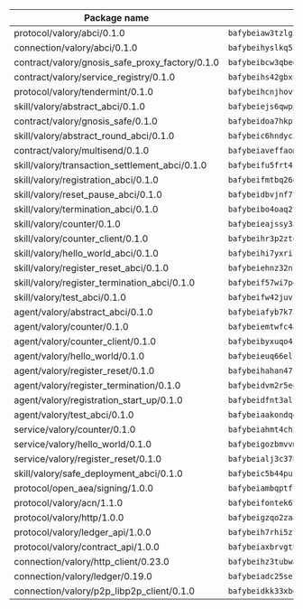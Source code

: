 | Package name                                                  | Package hash                                                  |
| ------------------------------------------------------------- | ------------------------------------------------------------- |
| protocol/valory/abci/0.1.0                                    | `bafybeiaw3tzlg3rkvnn5fcufblktmfwngmxugn4yo7pyjp76zz6aqtqcay` |
| connection/valory/abci/0.1.0                                  | `bafybeihyslkq5rsjoywn47f2ev6tvdds7dvqluxy3pc5d24zprfcnv6nxa` |
| contract/valory/gnosis_safe_proxy_factory/0.1.0               | `bafybeibcw3qbegmizo432nqi66hddcvt4ww3uq4jdkoqczyafofwichzgm` |
| contract/valory/service_registry/0.1.0                        | `bafybeihs42gbxnncxyh5wygbfgz3ulkjzojse4wznylzczt5neksba7tfq` |
| protocol/valory/tendermint/0.1.0                              | `bafybeihcnjhovvyyfbkuw5sjyfx2lfd4soeocfqzxz54g67333m6nk5gxq` |
| skill/valory/abstract_abci/0.1.0                              | `bafybeiejs6qwpptu5fdxwkf3vz7443yh7oxrytr5sz3w4bcluiv4te7xty` |
| contract/valory/gnosis_safe/0.1.0                             | `bafybeidoa7hkpzpnjswns2jq6tlisbzinzpkdqtqd6gbpyxiytt3mnszpm` |
| skill/valory/abstract_round_abci/0.1.0                        | `bafybeic6hndyc2cjq5ztywpkak3xedns4ogwmdlx3pazxcwyogonjh2pl4` |
| contract/valory/multisend/0.1.0                               | `bafybeiaveffaomsnmsc5hx62o77u7ilma6eipox7m5lrwa56737ektva3i` |
| skill/valory/transaction_settlement_abci/0.1.0                | `bafybeifu5frt4izp4sh6r4six5gwrmmnp3r6bz7awftfitz7d6s3n37kq4` |
| skill/valory/registration_abci/0.1.0                          | `bafybeifmtbq26gtjxwlg6p2plczj5jjavq6z2xks2vof3ulnqe4qevjldm` |
| skill/valory/reset_pause_abci/0.1.0                           | `bafybeidbvjnf7tvxnkgikq3p7ch3ojv3u3wk6bhqor37luo2j4iz5iea6i` |
| skill/valory/termination_abci/0.1.0                           | `bafybeibo4oaq2t4jrjgkojjx5jkvcv54ygtuqfz56hevau6k4kbfp5lbba` |
| skill/valory/counter/0.1.0                                    | `bafybeieajssy3atvjcguw3h7eevneejm3rmuzalaxdoy5cef56qlu5vpgm` |
| skill/valory/counter_client/0.1.0                             | `bafybeihr3p2ztqpbgzuo4xi7gwq4hjcc3khibirritnxkajaugshlzxjke` |
| skill/valory/hello_world_abci/0.1.0                           | `bafybeihi7yxrilu2d5evdrm4cj4643ruynybfivglmo7c3ge6qjvmp7vd4` |
| skill/valory/register_reset_abci/0.1.0                        | `bafybeiehnz32n7hl5r2dsr4fnhu4tezuui5sgvo6mg735tbd2kn5f74ore` |
| skill/valory/register_termination_abci/0.1.0                  | `bafybeif57wi7p4unleda7u24wgauj7isk6knet2azo4l42thuqfmsaukuy` |
| skill/valory/test_abci/0.1.0                                  | `bafybeifw42juvri5wh55ahjzbtqtk5sppssxynlhglb2ohg45rfk3lhoeq` |
| agent/valory/abstract_abci/0.1.0                              | `bafybeiafyb7k73jkjkctkkohdrk52dbqzmh3o3vd22bhjdryavxbsip7qy` |
| agent/valory/counter/0.1.0                                    | `bafybeiemtwfc4a6jgjwbphsoywo5a23scjpzgr4uwrqzaqjepewqx36pya` |
| agent/valory/counter_client/0.1.0                             | `bafybeibyxuqo4itomksd6wvr3loblr2ba4jxa4x3wvtgr3rofpl5xueaaa` |
| agent/valory/hello_world/0.1.0                                | `bafybeieuq66elzlpn6fqana3a2sitgxbtlkqcctbz5ivdxkev5geo5atb4` |
| agent/valory/register_reset/0.1.0                             | `bafybeihahan47cwzh7vmjatdco4rmxugtqn6ojiptbkhw6nwc3ksl6zzbm` |
| agent/valory/register_termination/0.1.0                       | `bafybeidvm2r5eemlfoftro7o4rylq7rhrd3qyzurcdk47hjpya3rgndnum` |
| agent/valory/registration_start_up/0.1.0                      | `bafybeidfnt3alsayufjx5fldwmupa5ebvvcqrrgrdmd2s3qtvgepnrrv64` |
| agent/valory/test_abci/0.1.0                                  | `bafybeiaakondqgaq73pnqghc2igzkbyof3muwob3ldzvjw7vbselt5f5ka` |
| service/valory/counter/0.1.0                                  | `bafybeiahmt4ch2edk75ql4m7gv3gqfzepi7aoahw2qvcanoqvn4dyei4zq` |
| service/valory/hello_world/0.1.0                              | `bafybeigozbmvvmbxx7qd7ff64tlviopglh43w24p7qllz2poqjcbqqsszu` |
| service/valory/register_reset/0.1.0                           | `bafybeialj3c37bkn42k5tn7l5uqedrtbsnm4yifox33djg3xg4a2egi2x4` |
| skill/valory/safe_deployment_abci/0.1.0                       | `bafybeic5b44puf7q65ju6jldnxvjzhrtiy2jm3ucfix4ye7zep2vn2bogm` |
| protocol/open_aea/signing/1.0.0                               | `bafybeiambqptflge33eemdhis2whik67hjplfnqwieoa6wblzlaf7vuo44` |
| protocol/valory/acn/1.1.0                                     | `bafybeifontek6tvaecatoauiule3j3id6xoktpjubvuqi3h2jkzqg7zh7a` |
| protocol/valory/http/1.0.0                                    | `bafybeigzqo2zaakcjtzzsm6dh4x73v72xg6ctk6muyp5uq5ueb7y34fbxy` |
| protocol/valory/ledger_api/1.0.0                              | `bafybeih7rhi5zvfvwakx5ifgxsz2cfipeecsh7bm3gnudjxtvhrygpcftq` |
| protocol/valory/contract_api/1.0.0                            | `bafybeiaxbrvgtbdrh4lslskuxyp4awyr4whcx3nqq5yrr6vimzsxg5dy64` |
| connection/valory/http_client/0.23.0                          | `bafybeihz3tubwado7j3wlivndzzuj3c6fdsp4ra5r3nqixn3ufawzo3wii` |
| connection/valory/ledger/0.19.0                               | `bafybeiadc25se7dgnn4mufztwpzdono4xsfs45qknzdqyi3gckn6ccuv44` |
| connection/valory/p2p_libp2p_client/0.1.0                     | `bafybeidkk33xbga54szmitk6uwsi3ef56hbbdbuasltqtiyki34hgfpnxa` |
